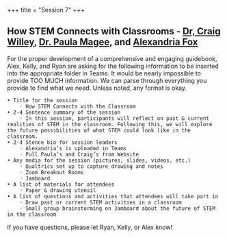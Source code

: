 +++
title = "Session 7"
+++

## How STEM Connects with Classrooms - [Dr, Craig Willey](https://dehsi2022.netlify.app/background/meettheteam/#dr-craig-willey), [Dr. Paula Magee](https://dehsi2022.netlify.app/background/meettheteam/#dr-paula-magee), and [Alexandria Fox](https://dehsi2022.netlify.app/background/meettheteam/#alexandria-fox)

For the proper development of a comprehensive and engaging guidebook, Alex, Kelly, and Ryan are asking for the following information to be inserted into the appropriate folder in Teams.  It would be nearly impossible to provide TOO MUCH information. We can parse through everything you provide to find what we need. 
Unless noted, any format is okay.

    • Title for the session
        ◦ How STEM Connects with the Classroom
    • 2-4 Sentence summary of the session 
        ◦ In this session, participants will reflect on past & current realities of STEM in the classroom. Following this, we will explore the future possibilities of what STEM could look like in the classroom.
    • 2-4 Stence bio for session leaders
        ◦ Alexandria’s is uploaded in Teams
        ◦ Pull Paula’s and Craig’s from Website
    • Any media for the session (pictures, slides, videos, etc.) 
        ◦ Qualtrics set up to capture drawing and notes
        ◦ Zoom Breakout Rooms
        ◦ Jamboard
    • A list of materials for attendees
        ◦ Paper & drawing utensil
    • A list of questions and activities that attendees will take part in
        ◦ Draw past or current STEM activities in a classroom
        ◦ Small group brainstorming on Jamboard about the future of STEM in the classroom

If you have questions, please let Ryan, Kelly, or Alex know!